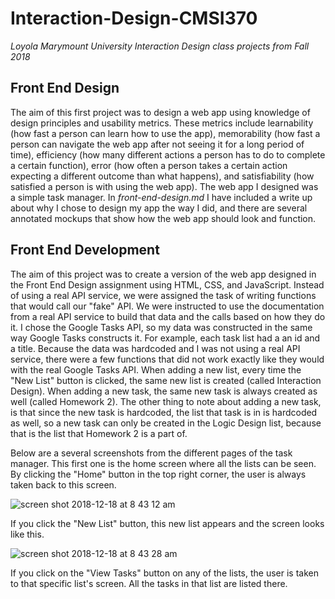 # Interaction-Design-CMSI370
*Loyola Marymount University Interaction Design class projects from Fall 2018*

## Front End Design
The aim of this first project was to design a web app using knowledge of design principles and usability metrics. These metrics include learnability (how fast a person can learn how to use the app), memorability (how fast a person can navigate the web app after not seeing it for a long period of time), efficiency (how many different actions a person has to do to complete a certain function), error (how often a person takes a certain action expecting a different outcome than what happens), and satisfiability (how satisfied a person is with using the web app). The web app I designed was a simple task manager. In *front-end-design.md* I have included a write up about why I chose to design my app the way I did, and there are several annotated mockups that show how the web app should look and function.

## Front End Development
The aim of this project was to create a version of the web app designed in the Front End Design assignment using HTML, CSS, and JavaScript. Instead of using a real API service, we were assigned the task of writing functions that would call our "fake" API. We were instructed to use the documentation from a real API service to build that data and the calls based on how they do it. I chose the Google Tasks API, so my data was constructed in the same way Google Tasks constructs it. For example, each task list had a an id and a title. Because the data was hardcoded and I was not using a real API service, there were a few functions that did not work exactly like they would with the real Google Tasks API. When adding a new list, every time the "New List" button is clicked, the same new list is created (called Interaction Design). When adding a new task, the same new task is always created as well (called Homework 2). The other thing to note about adding a new task, is that since the new task is hardcoded, the list that task is in is hardcoded as well, so a new task can only be created in the Logic Design list, because that is the list that Homework 2 is a part of. 

Below are a several screenshots from the different pages of the task manager. This first one is the home screen where all the lists can be seen. By clicking the "Home" button in the top right corner, the user is always taken back to this screen.

![screen shot 2018-12-18 at 8 43 12 am](https://user-images.githubusercontent.com/31746937/50168885-48730b00-02a1-11e9-8bb9-7cd8218323a2.png)

If you click the "New List" button, this new list appears and the screen looks like this.

![screen shot 2018-12-18 at 8 43 28 am](https://user-images.githubusercontent.com/31746937/50169057-a869b180-02a1-11e9-98d6-50a9d850708e.png)

If you click on the "View Tasks" button on any of the lists, the user is taken to that specific list's screen. All the tasks in that list are listed there.


